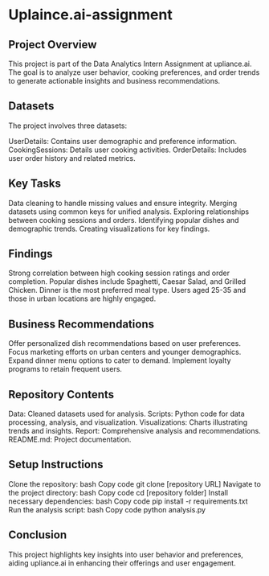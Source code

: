 # Uplaince.ai-assignment
## Project Overview
This project is part of the Data Analytics Intern Assignment at upliance.ai. The goal is to analyze user behavior, cooking preferences, and order trends to generate actionable insights and business recommendations.

## Datasets
The project involves three datasets:

UserDetails: Contains user demographic and preference information.
CookingSessions: Details user cooking activities.
OrderDetails: Includes user order history and related metrics.
## Key Tasks
Data cleaning to handle missing values and ensure integrity.
Merging datasets using common keys for unified analysis.
Exploring relationships between cooking sessions and orders.
Identifying popular dishes and demographic trends.
Creating visualizations for key findings.
## Findings
Strong correlation between high cooking session ratings and order completion.
Popular dishes include Spaghetti, Caesar Salad, and Grilled Chicken.
Dinner is the most preferred meal type.
Users aged 25-35 and those in urban locations are highly engaged.
## Business Recommendations
Offer personalized dish recommendations based on user preferences.
Focus marketing efforts on urban centers and younger demographics.
Expand dinner menu options to cater to demand.
Implement loyalty programs to retain frequent users.
## Repository Contents
Data: Cleaned datasets used for analysis.
Scripts: Python code for data processing, analysis, and visualization.
Visualizations: Charts illustrating trends and insights.
Report: Comprehensive analysis and recommendations.
README.md: Project documentation.
## Setup Instructions
Clone the repository:
bash
Copy code
git clone [repository URL]
Navigate to the project directory:
bash
Copy code
cd [repository folder]
Install necessary dependencies:
bash
Copy code
pip install -r requirements.txt
Run the analysis script:
bash
Copy code
python analysis.py
## Conclusion
This project highlights key insights into user behavior and preferences, aiding upliance.ai in enhancing their offerings and user engagement.
